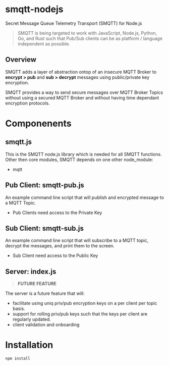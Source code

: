 # smqtt-nodejs
Secret Message Queue Telemetry Transport (SMQTT) for Node.js

> SMQTT is being targeted to work with JavaScript, Node.js, Python, Go, and Rust such that Pub/Sub clients can be as platform / language independent as possible.

## Overview

SMQTT adds a layer of abstraction ontop of an insecure MQTT Broker to **encrypt > pub** and **sub > decrypt** messages using public/private key encryption.

SMQTT provides a way to send secure messages over MQTT Broker Topics without using a secured MQTT Broker and without having time dependant encryption protocols.

# Componenents

## smqtt.js

This is the SMQTT node.js library which is needed for all SMQTT functions.  Other then core modules, SMQTT depends on one other node_module:
- mqtt

## Pub Client: smqtt-pub.js

An example command line script that will publish and encrypted message to a MQTT Topic.

- Pub Clients need access to the Private Key


## Sub Client: smqtt-sub.js

An example command line script that will subscribe to a MQTT topic, decrypt the messages, and print them to the screen.

- Sub Client need access to the Public Key


## Server: index.js

> **FUTURE FEATURE**

The server is a future feature that will:
- facilitate using uniq priv/pub encryption keys on a per client per topic basis.
- support for rolling priv/pub keys such that the keys per client are regularly updated.
- client validation and onboarding


# Installation

```
npm install
```



